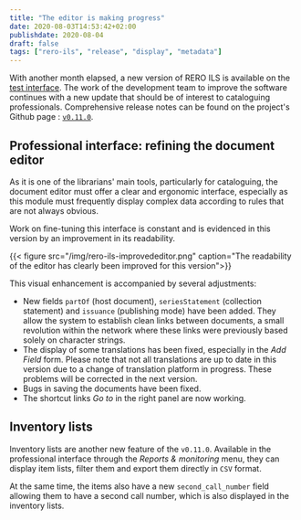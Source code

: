 ```yaml
---
title: "The editor is making progress"
date: 2020-08-03T14:53:42+02:00
publishdate: 2020-08-04
draft: false
tags: ["rero-ils", "release", "display", "metadata"]
---
```


With another month elapsed, a new version of RERO ILS is available on the [test interface][1]. The work of the development team to improve the software continues with a new update that should be of interest to cataloguing professionals. Comprehensive release notes can be found on the project's Github page : [`v0.11.0`][2].

<!--more-->

## Professional interface: refining the document editor

As it is one of the librarians' main tools, particularly for cataloguing, the document editor must offer a clear and ergonomic interface, especially as this module must frequently display complex data according to rules that are not always obvious.

Work on fine-tuning this interface is constant and is evidenced in this version by an improvement in its readability.

{{< figure src="/img/rero-ils-improvededitor.png" caption="The readability of the editor has clearly been improved for this version">}}

This visual enhancement is accompanied by several adjustments: 
* New fields `partOf` (host document), `seriesStatement` (collection statement) and `issuance` (publishing mode) have been added. They allow the system to establish clean links between documents, a small revolution within the network where these links were previously based solely on character strings.
* The display of some translations has been fixed, especially in the _Add Field_ form. Please note that not all translations are up to date in this version due to a change of translation platform in progress. These problems will be corrected in the next version.
* Bugs in saving the documents have been fixed.
* The shortcut links _Go to_ in the right panel are now working.

## Inventory lists

Inventory lists are another new feature of the `v0.11.0`. Available in the professional interface through the _Reports & monitoring_ menu, they can display item lists, filter them and export them directly in `CSV` format.

At the same time, the items also have a new `second_call_number` field allowing them to have a second call number, which is also displayed in the inventory lists.

[1]: https://ils.test.rero.ch
[2]: https://github.com/rero/rero-ils/blob/master/RELEASE-NOTES.rst#v0110